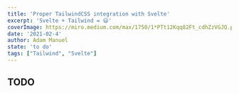 ```yaml
---
title: 'Proper TailwindCSS integration with Svelte'
excerpt: 'Svelte + Tailwind = 😃'
coverImage: https://miro.medium.com/max/1750/1*PTt12Kqq82Ft_cdhZzVGJQ.png
date: '2021-02-4'
author: Adam Manuel
state: 'to do'
tags: ["Tailwind", "Svelte"]
---
```


## TODO
